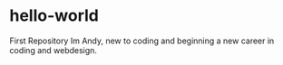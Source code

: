 # hello-world
First Repository
Im Andy, new to coding and beginning a new career in coding and webdesign.
